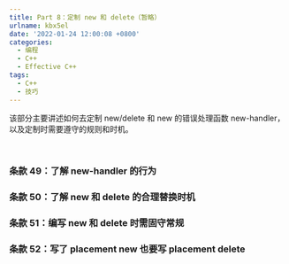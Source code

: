 ```yaml
---
title: Part 8：定制 new 和 delete（暂略）
urlname: kbx5el
date: '2022-01-24 12:00:08 +0800'
categories:
  - 编程
  - C++
  - Effective C++
tags:
  - C++
  - 技巧
---
```


该部分主要讲述如何去定制 new/delete 和 new 的错误处理函数 new-handler，以及定制时需要遵守的规则和时机。
​

<!-- more -->

​

### 条款 49：了解 new-handler 的行为

### 条款 50：了解 new 和 delete 的合理替换时机

### 条款 51：编写 new 和 delete 时需固守常规

### 条款 52：写了 placement new 也要写 placement delete
